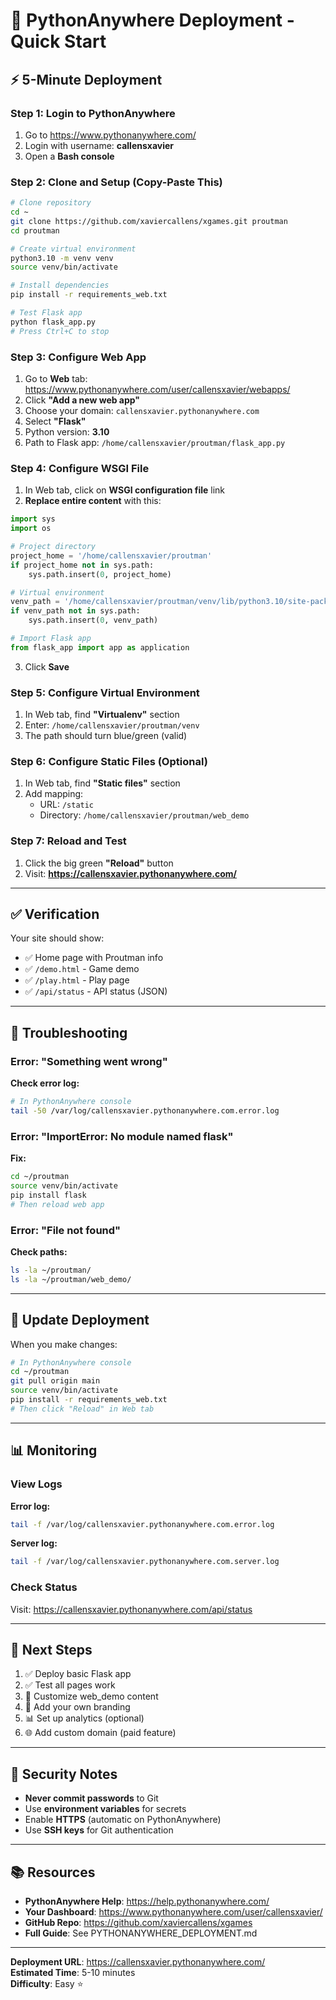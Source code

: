 # 🚀 PythonAnywhere Deployment - Quick Start

## ⚡ 5-Minute Deployment

### Step 1: Login to PythonAnywhere

1. Go to https://www.pythonanywhere.com/
2. Login with username: **callensxavier**
3. Open a **Bash console**

### Step 2: Clone and Setup (Copy-Paste This)

```bash
# Clone repository
cd ~
git clone https://github.com/xaviercallens/xgames.git proutman
cd proutman

# Create virtual environment
python3.10 -m venv venv
source venv/bin/activate

# Install dependencies
pip install -r requirements_web.txt

# Test Flask app
python flask_app.py
# Press Ctrl+C to stop
```

### Step 3: Configure Web App

1. Go to **Web** tab: https://www.pythonanywhere.com/user/callensxavier/webapps/
2. Click **"Add a new web app"**
3. Choose your domain: `callensxavier.pythonanywhere.com`
4. Select **"Flask"**
5. Python version: **3.10**
6. Path to Flask app: `/home/callensxavier/proutman/flask_app.py`

### Step 4: Configure WSGI File

1. In Web tab, click on **WSGI configuration file** link
2. **Replace entire content** with this:

```python
import sys
import os

# Project directory
project_home = '/home/callensxavier/proutman'
if project_home not in sys.path:
    sys.path.insert(0, project_home)

# Virtual environment
venv_path = '/home/callensxavier/proutman/venv/lib/python3.10/site-packages'
if venv_path not in sys.path:
    sys.path.insert(0, venv_path)

# Import Flask app
from flask_app import app as application
```

3. Click **Save**

### Step 5: Configure Virtual Environment

1. In Web tab, find **"Virtualenv"** section
2. Enter: `/home/callensxavier/proutman/venv`
3. The path should turn blue/green (valid)

### Step 6: Configure Static Files (Optional)

1. In Web tab, find **"Static files"** section
2. Add mapping:
   - URL: `/static`
   - Directory: `/home/callensxavier/proutman/web_demo`

### Step 7: Reload and Test

1. Click the big green **"Reload"** button
2. Visit: **https://callensxavier.pythonanywhere.com/**

---

## ✅ Verification

Your site should show:
- ✅ Home page with Proutman info
- ✅ `/demo.html` - Game demo
- ✅ `/play.html` - Play page
- ✅ `/api/status` - API status (JSON)

---

## 🐛 Troubleshooting

### Error: "Something went wrong"

**Check error log:**
```bash
# In PythonAnywhere console
tail -50 /var/log/callensxavier.pythonanywhere.com.error.log
```

### Error: "ImportError: No module named flask"

**Fix:**
```bash
cd ~/proutman
source venv/bin/activate
pip install flask
# Then reload web app
```

### Error: "File not found"

**Check paths:**
```bash
ls -la ~/proutman/
ls -la ~/proutman/web_demo/
```

---

## 🔄 Update Deployment

When you make changes:

```bash
# In PythonAnywhere console
cd ~/proutman
git pull origin main
source venv/bin/activate
pip install -r requirements_web.txt
# Then click "Reload" in Web tab
```

---

## 📊 Monitoring

### View Logs

**Error log:**
```bash
tail -f /var/log/callensxavier.pythonanywhere.com.error.log
```

**Server log:**
```bash
tail -f /var/log/callensxavier.pythonanywhere.com.server.log
```

### Check Status

Visit: https://callensxavier.pythonanywhere.com/api/status

---

## 🎯 Next Steps

1. ✅ Deploy basic Flask app
2. ✅ Test all pages work
3. 📝 Customize web_demo content
4. 🎨 Add your own branding
5. 📊 Set up analytics (optional)
6. 🌐 Add custom domain (paid feature)

---

## 🔐 Security Notes

- **Never commit passwords** to Git
- Use **environment variables** for secrets
- Enable **HTTPS** (automatic on PythonAnywhere)
- Use **SSH keys** for Git authentication

---

## 📚 Resources

- **PythonAnywhere Help**: https://help.pythonanywhere.com/
- **Your Dashboard**: https://www.pythonanywhere.com/user/callensxavier/
- **GitHub Repo**: https://github.com/xaviercallens/xgames
- **Full Guide**: See PYTHONANYWHERE_DEPLOYMENT.md

---

**Deployment URL**: https://callensxavier.pythonanywhere.com/  
**Estimated Time**: 5-10 minutes  
**Difficulty**: Easy ⭐
